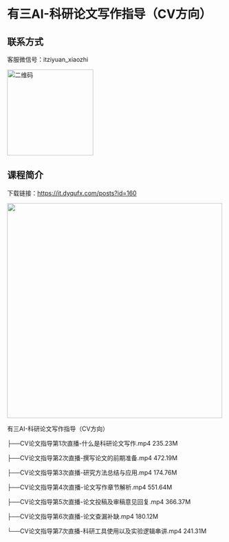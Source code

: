 # 有三AI-科研论文写作指导（CV方向）

## 联系方式

客服微信号：itziyuan_xiaozhi

<img src="https://ziyuanyun.oss-cn-guangzhou.aliyuncs.com/common/20240614073449/666b82192834a.jpg" width="200" height="200" alt="二维码">

## 课程简介

下载链接：https://it.dyqufx.com/posts?id=160

<img src="https://ziyuanyun.oss-cn-guangzhou.aliyuncs.com/yun/20240515151638/66446156d9627.jpg" width="500" alt="">

  有三AI-科研论文写作指导（CV方向）



 ├──CV论文指导第1次直播-什么是科研论文写作.mp4 235.23M

 ├──CV论文指导第2次直播-撰写论文的前期准备.mp4 472.19M

 ├──CV论文指导第3次直播-研究方法总结与应用.mp4 174.76M

 ├──CV论文指导第4次直播-论文写作章节解析.mp4 551.64M

 ├──CV论文指导第5次直播-论文投稿及审稿意见回复.mp4 366.37M

 ├──CV论文指导第6次直播-论文查漏补缺.mp4 180.12M

 └──CV论文指导第7次直播-科研工具使用以及实验逻辑串讲.mp4 241.31M

  
